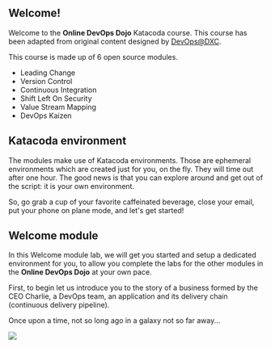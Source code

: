 ## Welcome!

Welcome to the **Online DevOps Dojo** Katacoda course.
This course has been adapted from original content designed by [DevOps@DXC](https://dxc-technology.github.io/about-devops-dojo/).

This course is made up of 6 open source modules.

* Leading Change
* Version Control
* Continuous Integration
* Shift Left On Security
* Value Stream Mapping
* DevOps Kaizen

## Katacoda environment

The modules make use of Katacoda environments. Those are ephemeral environments which are created just for you, on the fly. They
will time out after one hour. The good news is that you can explore around and get out of the script: it is your own environment.

So, go grab a cup of your favorite caffeinated beverage, close your email, put your phone on plane mode, and let's get started!

## Welcome module

In this Welcome module lab, we will get you started and setup a dedicated environment for you, to allow you complete the labs for
the other modules in the **Online DevOps Dojo** at your own pace.

First, to begin let us introduce you to the story of a business formed by the CEO Charlie, a DevOps team, an application and its
delivery chain (continuous delivery pipeline).

Once upon a time, not so long ago in a galaxy not so far away...

![](../../assets/online-devops-dojo/welcome/onceuponatime.jpg)
